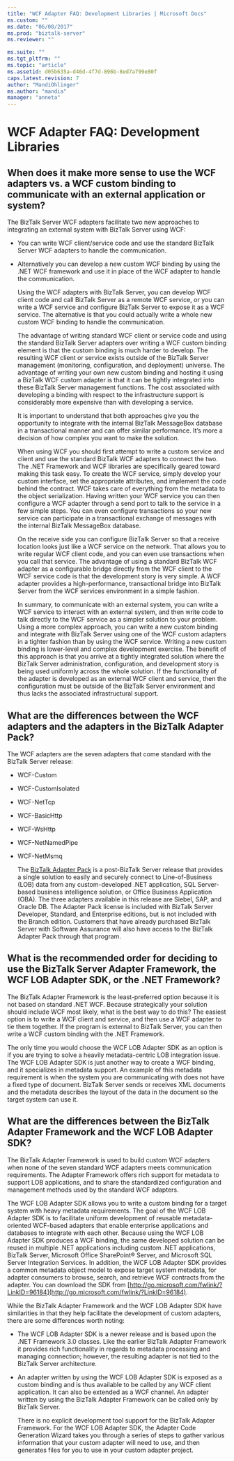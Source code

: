 ```yaml
---
title: "WCF Adapter FAQ: Development Libraries | Microsoft Docs"
ms.custom: ""
ms.date: "06/08/2017"
ms.prod: "biztalk-server"
ms.reviewer: ""

ms.suite: ""
ms.tgt_pltfrm: ""
ms.topic: "article"
ms.assetid: d05b635a-d46d-4f7d-896b-8ed7a799e80f
caps.latest.revision: 7
author: "MandiOhlinger"
ms.author: "mandia"
manager: "anneta"
---
```

# WCF Adapter FAQ: Development Libraries
## When does it make more sense to use the WCF adapters vs. a WCF custom binding to communicate with an external application or system?  
 The BizTalk Server WCF adapters facilitate two new approaches to integrating an external system with BizTalk Server using WCF:  
  
- You can write WCF client/service code and use the standard BizTalk Server WCF adapters to handle the communication.  
  
- Alternatively you can develop a new custom WCF binding by using the .NET WCF framework and use it in place of the WCF adapter to handle the communication.  
  
  Using the WCF adapters with BizTalk Server, you can develop WCF client code and call BizTalk Server as a remote WCF service, or you can write a WCF service and configure BizTalk Server to expose it as a WCF service. The alternative is that you could actually write a whole new custom WCF binding to handle the communication.  
  
  The advantage of writing standard WCF client or service code and using the standard BizTalk Server adapters over writing a WCF custom binding element is that the custom binding is much harder to develop. The resulting WCF client or service exists outside of the BizTalk Server management (monitoring, configuration, and deployment) universe. The advantage of writing your own new custom binding and hosting it using a BizTalk WCF custom adapter is that it can be tightly integrated into these BizTalk Server management functions. The cost associated with developing a binding with respect to the infrastructure support is considerably more expensive than with developing a service.  
  
  It is important to understand that both approaches give you the opportunity to integrate with the internal BizTalk MessageBox database in a transactional manner and can offer similar performance. It’s more a decision of how complex you want to make the solution.  
  
  When using WCF you should first attempt to write a custom service and client and use the standard BizTalk WCF adapters to connect the two. The .NET Framework and WCF libraries are specifically geared toward making this task easy. To create the WCF service, simply develop your custom interface, set the appropriate attributes, and implement the code behind the contract. WCF takes care of everything from the metadata to the object serialization. Having written your WCF service you can then configure a WCF adapter through a send port to talk to the service in a few simple steps. You can even configure transactions so your new service can participate in a transactional exchange of messages with the internal BizTalk MessageBox database.  
  
  On the receive side you can configure BizTalk Server so that a receive location looks just like a WCF service on the network. That allows you to write regular WCF client code, and you can even use transactions when you call that service. The advantage of using a standard BizTalk WCF adapter as a configurable bridge directly from the WCF client to the WCF service code is that the development story is very simple. A WCF adapter provides a high-performance, transactional bridge into BizTalk Server from the WCF services environment in a simple fashion.  
  
  In summary, to communicate with an external system, you can write a WCF service to interact with an external system, and then write code to talk directly to the WCF service as a simpler solution to your problem. Using a more complex approach, you can write a new custom binding and integrate with BizTalk Server using one of the WCF custom adapters in a tighter fashion than by using the WCF service. Writing a new custom binding is lower-level and complex development exercise. The benefit of this approach is that you arrive at a tightly integrated solution where the BizTalk Server administration, configuration, and development story is being used uniformly across the whole solution. If the functionality of the adapter is developed as an external WCF client and service, then the configuration must be outside of the BizTalk Server environment and thus lacks the associated infrastructural support.  
  
## What are the differences between the WCF adapters and the adapters in the BizTalk Adapter Pack?  
 The WCF adapters are the seven adapters that come standard with the BizTalk Server release:  
  
- WCF-Custom  
  
- WCF-CustomIsolated  
  
- WCF-NetTcp  
  
- WCF-BasicHttp  
  
- WCF-WsHttp  
  
- WCF-NetNamedPipe  
  
- WCF-NetMsmq  
  
  The [BizTalk Adapter Pack](http://www.microsoft.com/biztalk/en/us/adapter-pack.aspx) is a post-BizTalk Server release that provides a single solution to easily and securely connect to Line-of-Business (LOB) data from any custom-developed .NET application, SQL Server-based business intelligence solution, or Office Business Application (OBA). The three adapters available in this release are Siebel, SAP, and Oracle DB. The Adapter Pack license is included with BizTalk Server Developer, Standard, and Enterprise editions, but is not included with the Branch edition. Customers that have already purchased BizTalk Server with Software Assurance will also have access to the BizTalk Adapter Pack through that program.  
  
## What is the recommended order for deciding to use the BizTalk Server Adapter Framework, the WCF LOB Adapter SDK, or the .NET Framework?  
 The BizTalk Adapter Framework is the least-preferred option because it is not based on standard .NET WCF. Because strategically your solution should include WCF most likely, what is the best way to do this? The easiest option is to write a WCF client and service, and then use a WCF adapter to tie them together. If the program is external to BizTalk Server, you can then write a WCF custom binding with the .NET Framework.  
  
 The only time you would choose the WCF LOB Adapter SDK as an option is if you are trying to solve a heavily metadata-centric LOB integration issue. The WCF LOB Adapter SDK is just another way to create a WCF binding, and it specializes in metadata support. An example of this metadata requirement is when the system you are communicating with does not have a fixed type of document. BizTalk Server sends or receives XML documents and the metadata describes the layout of the data in the document so the target system can use it.  
  
## What are the differences between the BizTalk Adapter Framework and the WCF LOB Adapter SDK?  
 The BizTalk Adapter Framework is used to build custom WCF adapters when none of the seven standard WCF adapters meets communication requirements. The Adapter Framework offers rich support for metadata to support LOB applications, and to share the standardized configuration and management methods used by the standard WCF adapters.  
  
 The WCF LOB Adapter SDK allows you to write a custom binding for a target system with heavy metadata requirements. The goal of the WCF LOB Adapter SDK is to facilitate uniform development of reusable metadata-oriented WCF-based adapters that enable enterprise applications and databases to integrate with each other. Because using the WCF LOB Adapter SDK produces a WCF binding, the same developed solution can be reused in multiple .NET applications including custom .NET applications, BizTalk Server, Microsoft Office SharePoint® Server, and Microsoft SQL Server Integration Services. In addition, the WCF LOB Adapter SDK provides a common metadata object model to expose target system metadata, for adapter consumers to browse, search, and retrieve WCF contracts from the adapter. You can download the SDK from [http://go.microsoft.com/fwlink/?LinkID=96184](http://go.microsoft.com/fwlink/?LinkID=96184).  
  
 While the BizTalk Adapter Framework and the WCF LOB Adapter SDK have similarities in that they help facilitate the development of custom adapters, there are some differences worth noting:  
  
- The WCF LOB Adapter SDK is a newer release and is based upon the .NET Framework 3.0 classes. Like the earlier BizTalk Adapter Framework it provides rich functionality in regards to metadata processing and managing connection; however, the resulting adapter is not tied to the BizTalk Server architecture.  
  
- An adapter written by using the WCF LOB Adapter SDK is exposed as a custom binding and is thus available to be called by any WCF client application. It can also be extended as a WCF channel. An adapter written by using the BizTalk Adapter Framework can be called only by BizTalk Server.  
  
  There is no explicit development tool support for the BizTalk Adapter Framework. For the WCF LOB Adapter SDK, the Adapter Code Generation Wizard takes you through a series of steps to gather various information that your custom adapter will need to use, and then generates files for you to use in your custom adapter project.